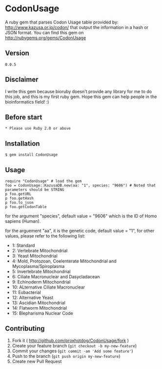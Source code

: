 # CodonUsage
A ruby gem that parses Codon Usage table provided by: http://www.kazusa.or.jp/codon/ that output the information in a hash or JSON format. You can find this gem on http://rubygems.org/gems/CodonUsage

## Version
    0.0.5

## Disclaimer
I write this gem because bioruby doesn't provide any library for me to do this job, and this is my first ruby gem. Hope this gem can help people in the bioinformatics field! :)

## Before start
    * Please use Ruby 2.0 or above

## Installation
    $ gem install CodonUsage

## Usage
    require "CodonUsage" # load the gem
    foo = CodonUsage::KazusaDB.new(aa: "1", species: "9606") # Noted that parameters should be STRING
    p foo.getURL
    p foo.getHash
    p foo.to_json
    p foo.getCodonTable

for the argument "species", default value = "9606" which is the ID of Homo sapiens (Human).

for the arguement "aa", it is the genetic code, default value = "1", for other values, please refer to the following list:
* 1: Standard
* 2: Vertebrate Mitochondrial
* 3: Yeast Mitochondrial
* 4: Mold, Protozoan, Coelenterate Mitochondrial and Mycoplasma/Spiroplasma
* 5: Invertebrate Mitochondrial
* 6: Ciliate Macronuclear and Dasycladacean
* 9: Echinoderm Mitochondrial
* 10: ALternative Ciliate Macronuclear
* 11: Eubacterial
* 12: Alternative Yeast
* 13: Ascidian Mitochondrial
* 14: Flatworm Mitochondrial
* 15: Blepharisma Nuclear Code

## Contributing

1. Fork it ( http://github.com/proxhotdog/CodonUsage/fork )
2. Create your feature branch (`git checkout -b my-new-feature`)
3. Commit your changes (`git commit -am 'Add some feature'`)
4. Push to the branch (`git push origin my-new-feature`)
5. Create new Pull Request
